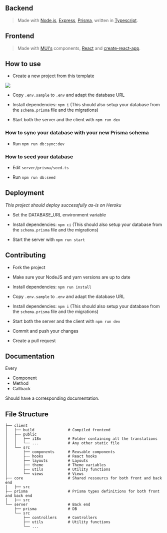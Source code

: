 ## Backend

> Made with [Node.js](https://nodejs.org/en/), [Express](https://expressjs.com/), [Prisma](https://www.prisma.io/), written in [Typescript](https://www.typescriptlang.org/).

## Frontend

> Made with [MUI's](https://mui.com/) components, [React](https://reactjs.org/) and [create-react-app](https://facebook.github.io/create-react-app/).

## How to use

- Create a new project from this template

![](https://i.imgur.com/Hc0JsXs.png)

- Copy `.env.sample` to `.env` and adapt the database URL

- Install dependencies: `npm i` (This should also setup your database from the `schema.prisma` file and the migrations)

- Start both the server and the client with `npm run dev`

### How to sync your database with your new Prisma schema

- Run `npm run db:sync:dev`

### How to seed your database

- Edit `server/prisma/seed.ts`

- Run `npm run db:seed`

## Deployment

*This project should deploy successfully as-is on Heroku*

- Set the DATABASE_URL environment variable

- Install dependencies: `npm ci` (This should also setup your database from the `schema.prisma` file and the migrations)

- Start the server with `npm run start`

## Contributing

- Fork the project

- Make sure your NodeJS and yarn versions are up to date

- Install dependencies: `npm run install`

- Copy `.env.sample` to `.env` and adapt the database URL

- Install dependencies: `npm i` (This should also setup your database from the `schema.prisma` file and the migrations)

- Start both the server and the client with `npm run dev`

- Commit and push your changes

- Create a pull request

## Documentation

Every

- Component
- Method
- Callback

Should have a corresponding documentation.


## File Structure

```
├── client
│	├── build    			# Compiled frontend
│	├── public
│	│	├── i18n			# Folder containing all the translations
│	│	└── ...      		# Any other static file
│	└── src
│		├── components 		# Reusable components
│		├── hooks     		# React hooks
│		├── layouts    		# Layouts
│		├── theme     		# Theme variables
│		├── utils       	# Utility functions
│		└── views       	# Views
├── core 					# Shared ressourcs for both front and back end
│   ├── src              
├── prisma 					# Prisma types definitions for both front and back end
│   ├── src              
└── server 					# Back end
    ├── prisma              # DB
	└── src
	    ├── controllers     # Controllers
 	  	├── utils       	# Utility functions
	    └── ...
```